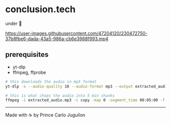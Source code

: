 # conclusion.tech

under 🚧

https://user-images.githubusercontent.com/47204120/230472750-37b8fbe6-dada-43a5-986a-cb6e3988f993.mp4

## prerequisites

- yt-dlp
- ffmpeg, ffprobe

```bash
# this downloads the audio in mp3 format
yt-dlp -x --audio-quality 10 --audio-format mp3 --output extracted_audio

# this is what chops the audio into 5 min chunks
ffmpeg -i extracted_audio.mp3 -c copy -map 0 -segment_time 00:05:00 -f segment -reset_timestamps 1 output%03d.mp3
```

---

Made with ☕ by Prince Carlo Juguilon
